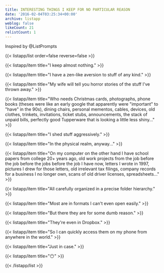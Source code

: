 ```yaml
---
title: INTERESTING THINGS I KEEP FOR NO PARTICULAR REASON
date: '2016-02-04T03:25:34+00:00'
archive: listapp
weblog: false
likeCount: 21
relistCount: 1
---
```


Inspired by @ListPrompts

<!--more-->

{{< listapp/list order=false reverse=false >}}

   {{< listapp/item title="I keep almost nothing." >}}

   {{< listapp/item title="I have a zen-like aversion to stuff of any kind." >}}

   {{< listapp/item title="My wife will tell you horror stories of the stuff I've thrown away." >}}

   {{< listapp/item title="Who needs Christmas cards, photographs, phone books (theses were like an early google that apparently were \"important\" to \"have\" in the 90s), dining chairs, personal mementos, cables, devices, old clothes, trinkets, invitations, ticket stubs, announcements, the stack of unpaid bills, perfectly good Tupperware that is looking a little less shiny…" >}}

   {{< listapp/item title="I shed stuff aggressively." >}}

   {{< listapp/item title="In the physical realm, anyway..." >}}

   {{< listapp/item title="On my computer on the other hand I have school papers from college 20+ years ago, old work projects from the job before the job before the jobs before the job I have now, letters I wrote in 1997, pictures I drew for those letters, old irrelevant tax filings, company records for a business I no longer own, scans of old driver licenses, spreadsheets…" >}}

   {{< listapp/item title="All carefully organized in a precise folder hierarchy." >}}

   {{< listapp/item title="Most are in formats I can't even open easily." >}}

   {{< listapp/item title="But there they are for some dumb reason." >}}

   {{< listapp/item title="They're even in Dropbox." >}}

   {{< listapp/item title="So I can quickly access them on my phone from anywhere in the world." >}}

   {{< listapp/item title="Just in case." >}}

   {{< listapp/item title="😶" >}}

{{< /listapp/list >}}
